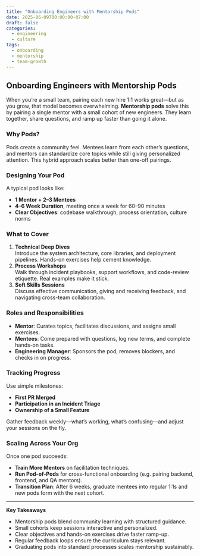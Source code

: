 ```yaml
---
title: "Onboarding Engineers with Mentorship Pods"
date: 2025-06-09T00:00:00-07:00
draft: false
categories:
  - engineering
  - culture
tags:
  - onboarding
  - mentorship
  - team-growth
---
```


## Onboarding Engineers with Mentorship Pods

When you’re a small team, pairing each new hire 1:1 works great—but as you grow, that model becomes overwhelming. **Mentorship pods** solve this by pairing a single mentor with a small cohort of new engineers. They learn together, share questions, and ramp up faster than going it alone.

### Why Pods?

Pods create a community feel. Mentees learn from each other’s questions, and mentors can standardize core topics while still giving personalized attention. This hybrid approach scales better than one-off pairings.

### Designing Your Pod

A typical pod looks like:

- **1 Mentor + 2–3 Mentees**  
- **4–6 Week Duration**, meeting once a week for 60–90 minutes  
- **Clear Objectives**: codebase walkthrough, process orientation, culture norms

### What to Cover

1. **Technical Deep Dives**  
   Introduce the system architecture, core libraries, and deployment pipelines. Hands-on exercises help cement knowledge.  
2. **Process Workshops**  
   Walk through incident playbooks, support workflows, and code-review etiquette. Real examples make it stick.  
3. **Soft Skills Sessions**  
   Discuss effective communication, giving and receiving feedback, and navigating cross-team collaboration.

### Roles and Responsibilities

- **Mentor**: Curates topics, facilitates discussions, and assigns small exercises.  
- **Mentees**: Come prepared with questions, log new terms, and complete hands-on tasks.  
- **Engineering Manager**: Sponsors the pod, removes blockers, and checks in on progress.

### Tracking Progress

Use simple milestones:

- **First PR Merged**  
- **Participation in an Incident Triage**  
- **Ownership of a Small Feature**

Gather feedback weekly—what’s working, what’s confusing—and adjust your sessions on the fly.

### Scaling Across Your Org

Once one pod succeeds:

- **Train More Mentors** on facilitation techniques.  
- **Run Pod-of-Pods** for cross-functional onboarding (e.g. pairing backend, frontend, and QA mentors).  
- **Transition Plan**: After 6 weeks, graduate mentees into regular 1:1s and new pods form with the next cohort.

---

**Key Takeaways**  
- Mentorship pods blend community learning with structured guidance.  
- Small cohorts keep sessions interactive and personalized.  
- Clear objectives and hands-on exercises drive faster ramp-up.  
- Regular feedback loops ensure the curriculum stays relevant.  
- Graduating pods into standard processes scales mentorship sustainably.